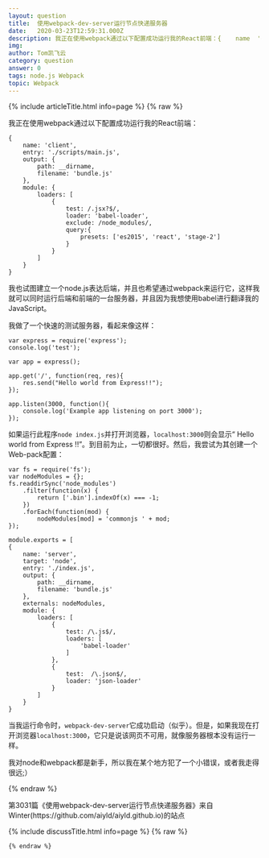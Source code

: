 ```yaml
---
layout: question
title:  使用webpack-dev-server运行节点快递服务器
date:   2020-03-23T12:59:31.000Z
description: 我正在使用webpack通过以下配置成功运行我的React前端：{    name  'client',    entry  './scripts...
img: 
author: Tom凯飞云
category: question
answer: 0
tags: node.js Webpack
topic: Webpack
---
```

<div class="article-root">
  <div class="article">
    {% include articleTitle.html info=page %}
    {% raw %}
    <div class="article-content"><p><font style="vertical-align: inherit;"><font style="vertical-align: inherit;">我正在使用webpack通过以下配置成功运行我的React前端：</font></font></p>

<pre><code>{<font></font>
    name: 'client',<font></font>
    entry: './scripts/main.js',<font></font>
    output: {<font></font>
        path: __dirname,<font></font>
        filename: 'bundle.js'  <font></font>
    },<font></font>
    module: {<font></font>
        loaders: [<font></font>
            {<font></font>
                test: /.jsx?$/,<font></font>
                loader: 'babel-loader',<font></font>
                exclude: /node_modules/,<font></font>
                query:{<font></font>
                    presets: ['es2015', 'react', 'stage-2']<font></font>
                }<font></font>
            }<font></font>
        ]<font></font>
    }<font></font>
}<font></font>
</code></pre>

<p><font style="vertical-align: inherit;"><font style="vertical-align: inherit;">我也试图建立一个node.js表达后端，并且也希望通过webpack来运行它，这样我就可以同时运行后端和前端的一台服务器，并且因为我想使用babel进行翻译我的JavaScript。</font></font></p>

<p><font style="vertical-align: inherit;"><font style="vertical-align: inherit;">我做了一个快速的测试服务器，看起来像这样：</font></font></p>

<pre><code>var express = require('express');<font></font>
console.log('test');<font></font>
<font></font>
var app = express();<font></font>
<font></font>
app.get('/', function(req, res){<font></font>
    res.send("Hello world from Express!!");<font></font>
});<font></font>
<font></font>
app.listen(3000, function(){<font></font>
    console.log('Example app listening on port 3000');<font></font>
});<font></font>
</code></pre>

<p><font style="vertical-align: inherit;"><font style="vertical-align: inherit;">如果运行此程序</font></font><code>node index.js</code><font style="vertical-align: inherit;"><font style="vertical-align: inherit;">并打开浏览器，</font></font><code>localhost:3000</code><font style="vertical-align: inherit;"><font style="vertical-align: inherit;">则会显示“ Hello world from Express !!”。</font><font style="vertical-align: inherit;">到目前为止，一切都很好。</font><font style="vertical-align: inherit;">然后，我尝试为其创建一个Web-pack配置：</font></font></p>

<pre><code>var fs = require('fs');<font></font>
var nodeModules = {};<font></font>
fs.readdirSync('node_modules')<font></font>
    .filter(function(x) {<font></font>
        return ['.bin'].indexOf(x) === -1;<font></font>
    })<font></font>
    .forEach(function(mod) {<font></font>
        nodeModules[mod] = 'commonjs ' + mod;    <font></font>
});<font></font>
<font></font>
module.exports = [<font></font>
{<font></font>
    name: 'server',<font></font>
    target: 'node',<font></font>
    entry: './index.js',<font></font>
    output: {<font></font>
        path: __dirname,<font></font>
        filename: 'bundle.js'<font></font>
    },<font></font>
    externals: nodeModules,<font></font>
    module: {<font></font>
        loaders: [<font></font>
            { <font></font>
                test: /\.js$/,<font></font>
                loaders: [<font></font>
                    'babel-loader'<font></font>
                ]<font></font>
            },<font></font>
            {<font></font>
                test:  /\.json$/, <font></font>
                loader: 'json-loader'<font></font>
            }<font></font>
        ]<font></font>
    }<font></font>
}   <font></font>
</code></pre>

<p><font style="vertical-align: inherit;"><font style="vertical-align: inherit;">当我运行命令时，</font></font><code>webpack-dev-server</code><font style="vertical-align: inherit;"><font style="vertical-align: inherit;">它成功启动（似乎）。</font><font style="vertical-align: inherit;">但是，如果我现在打开浏览器</font></font><code>localhost:3000</code><font style="vertical-align: inherit;"><font style="vertical-align: inherit;">，它只是说该网页不可用，就像服务器根本没有运行一样。</font></font></p>

<p><font style="vertical-align: inherit;"><font style="vertical-align: inherit;">我对node和webpack都是新手，所以我在某个地方犯了一个小错误，或者我走得很远;）</font></font></p></div>
    {% endraw %}
  </div>
  <p class="winter_mark">第3031篇《使用webpack-dev-server运行节点快递服务器》来自Winter(https://github.com/aiyld/aiyld.github.io)的站点</p>
  <div class="discuss-wrapper">
    {% include discussTitle.html info=page %}
    {% raw %}
    
    {% endraw %}
  </div>
<div>
